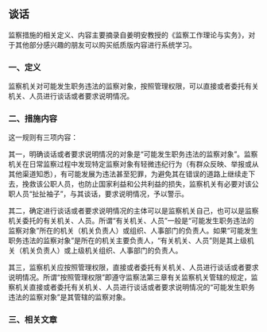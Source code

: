 ## 谈话

监察措施的相关定义、内容主要摘录自姜明安教授的《监察工作理论与实务》，对于其他部分感兴趣的朋友可以购买纸质版内容进行系统学习。

### 一、定义

监察机关对可能发生职务违法的监察对象，按照管理权限，可以直接或者委托有关机关、人员进行谈话或者要求说明情况。



### 二、措施内容

这一规则有三项内容：

其一，明确谈话或者要求说明情况的对象是“可能发生职务违法的监察对象”。监察机关在日常监察过程中发现特定监察对象有轻微违纪行为（有群众反映、举报或从其他渠道知悉），有可能发展为违法甚至犯罪，为避免其在错误的道路上继续走下去，挽救该公职人员，也防止国家利益和公共利益的损失，监察机关有必要对该公职人员“扯扯袖子”，与其谈话，要求说明情况，予以警示。

其二，确定进行谈话或者要求说明情况的主体可以是监察机关自己，也可以是监察机关委托的有关机关、人员。所谓“有关机关、人员”一般是“可能发生职务违法的监察对象”所在的机关（机关负责人）或组织、人事部门的负责人。如果“可能发生职务违法的监察对象”是所在的机关主要负责人，“有关机关、人员”则是其上级机关（机关负责人）或上级机关组织、人事部门的负责人。

其三，监察机关应按照管理权限，直接或者委托有关机关、人员进行谈话或者要求说明情况。所谓“按照管理权限”即遵守监察法第三章有关监察机关管辖的规定，监察机关直接或者委托有关机关、人员进行谈话或者要求说明情况的“可能发生职务违法的监察对象”是其管辖的监察对象。

###  三、相关文章


